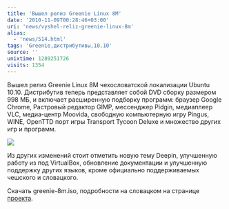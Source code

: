 ```yaml
---
title: 'Вышел релиз Greenie Linux 8M'
date: '2010-11-09T00:28:46+03:00'
uri: 'news/vyshel-reliz-greenie-linux-8m'
alias: 
  - 'news/514.html'
tags: 'Greenie,дистрибутивы,10.10'
source: ''
unixtime: 1289251726
visits: 1354
---
```

Вышел релиз Greenie Linux 8M чехословатской локализации Ubuntu 10.10. Дистрибутив теперь представляет собой DVD сборку размером 998 МБ, и включает расширенную подборку программ: браузер Google Chrome, Растровый редактор GIMP, мессенджер Pidgin, медиаплеер VLC, медиа-центр Moovida, свободную компьютерную игру Pingus, WINE, OpenTTD порт игры Transport Tycoon Deluxe и множество других игр и программ.

![](img/2010/11/09/00-00/pingus.jpg)

Из других изменений стоит отметить новую тему Deepin, улучшенную работу из под VirtualBox, обновление документации и улучшенную поддержку других языков, кроме официально поддерживаемых чешского и словацкого.

Скачать greenie-8m.iso, подробности на словацком на странице [проекта](http://greenielinux.wordpress.com/2010/11/08/vydane-greenie-8m/).
